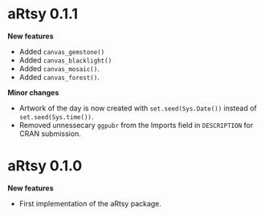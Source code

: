 # aRtsy 0.1.1

**New features**

- Added `canvas_gemstone()`
- Added `canvas_blacklight()`
- Added `canvas_mosaic()`.
- Added `canvas_forest()`.

**Minor changes**

- Artwork of the day is now created with `set.seed(Sys.Date())` instead of `set.seed(Sys.time())`.
- Removed unnessecary `ggpubr` from the Imports field in `DESCRIPTION` for CRAN submission.

# aRtsy 0.1.0

**New features**

- First implementation of the aRtsy package.